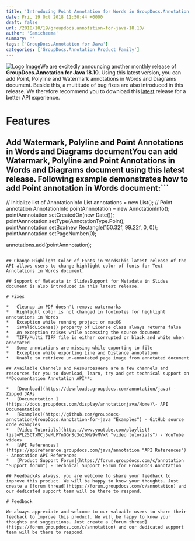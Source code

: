 ```yaml
---
title: 'Introducing Point Annotation for Words in GroupDocs.Annotation for Java 18.10'
date: Fri, 19 Oct 2018 11:50:44 +0000
draft: false
url: /2018/10/19/groupdocs.annotation-for-java-18.10/
author: 'Samicheema'
summary: ''
tags: ['GroupDocs.Annotation for Java']
categories: ['GroupDocs.Annotation Product Family']
---
```


[![Logo Image](https://blog.groupdocs.com/wp-content/uploads/sites/4/2016/12/groupdocs-annotation-java.png)](https://products.groupdocs.com/annotation/java)We are excitedly announcing another monthly release of **GroupDocs.Annotation for Java 18.10**. Using this latest version, you can add Point, Polyline and Watermark annotations in Words and Diagrams document. Beside this, a multitude of bug fixes are also introduced in this release. We therefore recommend you to download this [latest](https://downloads.groupdocs.com/annotation/java) release for a better API experience.

# Features

## Add Watermark, Polyline and Point Annotations in Words and Diagrams documentYou can add Watermark, Polyline and Point Annotations in **Words** and **Diagrams** document using this latest release. Following example demonstrates how to add Point annotation in Words document:```
// Initialize list of AnnotationInfo
List annotations = new List();
// Point annotation
AnnotationInfo pointAnnnotation = new AnnotationInfo();
pointAnnnotation.setCreatedOn(new Date());
pointAnnnotation.setType(AnnotationType.Point);
pointAnnnotation.setBox(new Rectangle(150.32f, 99.22f, 0, 0));
pointAnnnotation.setPageNumber(0);

annotations.add(pointAnnnotation); 
```

## Change Highlight Color of Fonts in WordsThis latest release of the API allows users to change highlight color of fonts for Text Annotations in Words document.

## Support of Metadata in SlidesSupport for Metadata in Slides document is also introduced in this latest release.

# Fixes

*   Cleanup in PDF doesn't remove watermarks
*   Highlight color is not changed in footnotes for highlight annotations in Words
*   Exception while running project on macOS
*   isValidLicense() property of License class always returns false
*   An exception raises while accessing the source document
*   TIFF/Multi TIFF file is either corrupted or black and white when annotated
*   Some annotations are missing while exporting to file
*   Exception while exporting Line and Distance annotation
*   Unable to retrieve un-annotated page image from annotated document

## Available Channels and ResourcesHere are a few channels and resources for you to download, learn, try and get technical support on **Documentation Annotation API**:

*   [Download](https://downloads.groupdocs.com/annotation/java) - Zipped JARs
*   [Documentation ](https://docs.groupdocs.com/display/annotationjava/Home)\- API Documentation
*   [Examples](https://github.com/groupdocs-annotation/GroupDocs.Annotation-for-java "Examples") - GitHub source code examples
*   [Video Tutorials](https://www.youtube.com/playlist?list=PL25CTxMCj5vMLFYnGGrSc3o10Ma9vMVxR "video tutorials") - YouTube videos
*   [API References](https://apireference.groupdocs.com/java/annotation "API References") - Annotation API References
*   [Product Support Forum](https://forum.groupdocs.com/c/annotation "Support forum") - Technical Support Forum for GroupDocs.Annotation

## FeedbackAs always, you are welcome to share your feedback to improve this product. We will be happy to know your thoughts. Just create a [forum thread](https://forum.groupdocs.com/c/annotation) and our dedicated support team will be there to respond.

# Feedback

We always appreciate and welcome to our valuable users to share their feedback to improve this product. We will be happy to know your thoughts and suggestions. Just create a [forum thread](https://forum.groupdocs.com/c/annotation) and our dedicated support team will be there to respond.





